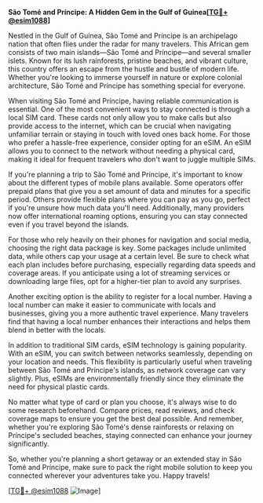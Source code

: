 **São Tomé and Príncipe: A Hidden Gem in the Gulf of Guinea[[TG💪+ @esim1088](https://t.me/s/esim1088)]**

Nestled in the Gulf of Guinea, São Tomé and Príncipe is an archipelago nation that often flies under the radar for many travelers. This African gem consists of two main islands—São Tomé and Príncipe—and several smaller islets. Known for its lush rainforests, pristine beaches, and vibrant culture, this country offers an escape from the hustle and bustle of modern life. Whether you're looking to immerse yourself in nature or explore colonial architecture, São Tomé and Príncipe has something special for everyone.

When visiting São Tomé and Príncipe, having reliable communication is essential. One of the most convenient ways to stay connected is through a local SIM card. These cards not only allow you to make calls but also provide access to the internet, which can be crucial when navigating unfamiliar terrain or staying in touch with loved ones back home. For those who prefer a hassle-free experience, consider opting for an eSIM. An eSIM allows you to connect to the network without needing a physical card, making it ideal for frequent travelers who don't want to juggle multiple SIMs.

If you're planning a trip to São Tomé and Príncipe, it's important to know about the different types of mobile plans available. Some operators offer prepaid plans that give you a set amount of data and minutes for a specific period. Others provide flexible plans where you can pay as you go, perfect if you're unsure how much data you'll need. Additionally, many providers now offer international roaming options, ensuring you can stay connected even if you travel beyond the islands.

For those who rely heavily on their phones for navigation and social media, choosing the right data package is key. Some packages include unlimited data, while others cap your usage at a certain level. Be sure to check what each plan includes before purchasing, especially regarding data speeds and coverage areas. If you anticipate using a lot of streaming services or downloading large files, opt for a higher-tier plan to avoid any surprises.

Another exciting option is the ability to register for a local number. Having a local number can make it easier to communicate with locals and businesses, giving you a more authentic travel experience. Many travelers find that having a local number enhances their interactions and helps them blend in better with the locals.

In addition to traditional SIM cards, eSIM technology is gaining popularity. With an eSIM, you can switch between networks seamlessly, depending on your location and needs. This flexibility is particularly useful when traveling between São Tomé and Príncipe's islands, as network coverage can vary slightly. Plus, eSIMs are environmentally friendly since they eliminate the need for physical plastic cards.

No matter what type of card or plan you choose, it's always wise to do some research beforehand. Compare prices, read reviews, and check coverage maps to ensure you get the best deal possible. And remember, whether you're exploring São Tomé's dense rainforests or relaxing on Príncipe's secluded beaches, staying connected can enhance your journey significantly.

So, whether you're planning a short getaway or an extended stay in São Tomé and Príncipe, make sure to pack the right mobile solution to keep you connected wherever your adventures take you. Happy travels! 

[[TG💪+ @esim1088](https://t.me/s/esim1088) ![Image](https://i.postimg.cc/Y0z9fWf4/image.png)]